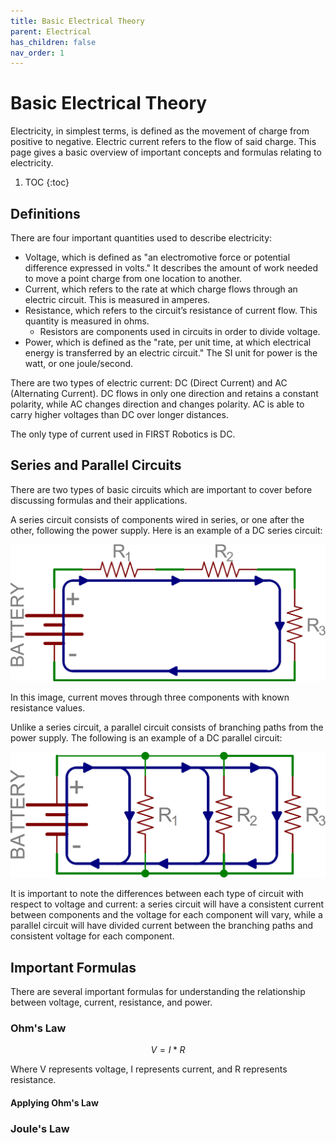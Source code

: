 ```yaml
---
title: Basic Electrical Theory
parent: Electrical
has_children: false
nav_order: 1
---
```


# Basic Electrical Theory

Electricity, in simplest terms, is defined as the movement of charge from positive to negative. Electric current refers to the flow of said charge. This page gives a basic overview of important concepts and formulas relating to electricity.

1. TOC
{:toc}

## Definitions

There are four important quantities used to describe electricity:

- Voltage, which is defined as "an electromotive force or potential difference expressed in volts." It describes the amount of work needed to move a point charge from one location to another.
- Current, which refers to the rate at which charge flows through an electric circuit. This is measured in amperes.
- Resistance, which refers to the circuit’s resistance of current flow. This quantity is measured in ohms.
  - Resistors are components used in circuits in order to divide voltage.
- Power, which is defined as the "rate, per unit time, at which electrical energy is transferred by an electric circuit." The SI unit for power is the watt, or one joule/second.

There are two types of electric current: DC (Direct Current) and AC (Alternating Current). DC flows in only one direction and retains a constant polarity, while AC changes direction and changes polarity. AC is able to carry higher voltages than DC over longer distances.

The only type of current used in FIRST Robotics is DC.

## Series and Parallel Circuits

There are two types of basic circuits which are important to cover before discussing formulas and their applications.

A series circuit consists of components wired in series, or one after the other, following the power supply. Here is an example of a DC series circuit:

![](../res/seriesCircuitExample.png)

In this image, current moves through three components with known resistance values.

Unlike a series circuit, a parallel circuit consists of branching paths from the power supply. The following is an example of a DC parallel circuit:

![](../res/parallelCircuitExample.png)

It is important to note the differences between each type of circuit with respect to voltage and current: a series circuit will have a consistent current between components and the voltage for each component will vary, while a parallel circuit will have divided current between the branching paths and consistent voltage for each component.

## Important Formulas 

There are several important formulas for understanding the relationship between voltage, current, resistance, and power.

### Ohm's Law

$$V = I*R$$ 

Where V represents voltage, I represents current, and R represents resistance.

#### Applying Ohm's Law



### Joule's Law



